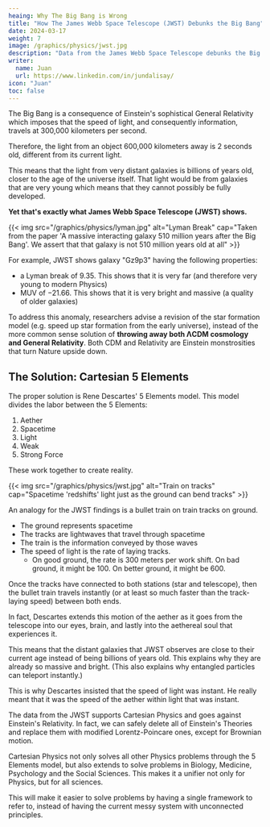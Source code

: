 ```yaml
---
heaing: Why The Big Bang is Wrong 
title: "How The James Webb Space Telescope (JWST) Debunks the Big Bang"
date: 2024-03-17
weight: 7
image: /graphics/physics/jwst.jpg
description: "Data from the James Webb Space Telescope debunks the Big Bang"
writer:
  name: Juan
  url: https://www.linkedin.com/in/jundalisay/
icon: "Juan"
toc: false
---
```



The Big Bang is a consequence of Einstein's sophistical General Relativity which imposes that the speed of light, and consequently information, travels at 300,000 kilometers per second. 

Therefore, the light from an object 600,000 kilometers away is 2 seconds old, different from its current light. 

This means that the light from very distant galaxies is billions of years old, closer to the age of the universe itself. That light would be from galaxies that are very young which means that they cannot possibly be fully developed. 

**Yet that's exactly what James Webb Space Telescope (JWST) shows.**


{{< img src="/graphics/physics/lyman.jpg" alt="Lyman Break" cap="Taken from the paper 'A massive interacting galaxy 510 million years after the Big Bang'. We assert that that galaxy is not 510 million years old at all" >}}


For example, JWST shows galaxy "Gz9p3" having the following properties:
- a Lyman break of 9.35. This shows that it is very far (and therefore very young to modern Physics)
- MUV of −21.66. This shows that it is very bright and massive (a quality of older galaxies)

To address this anomaly, researchers advise a revision of the star formation model (e.g. speed up star formation from the early universe), instead of the more common sense solution of **throwing away both ΛCDM cosmology and General Relativity**. Both CDM and Relativity are Einstein monstrosities that turn Nature upside down. 

## The Solution: Cartesian 5 Elements

The proper solution is Rene Descartes' 5 Elements model. This model divides the labor between the 5 Elements:

1. Aether
2. Spacetime
3. Light
4. Weak
5. Strong Force


These work together to create reality. 


{{< img src="/graphics/physics/jwst.jpg" alt="Train on tracks" cap="Spacetime 'redshifts' light just as the ground can bend tracks" >}}


An analogy for the JWST findings is a bullet train on train tracks on ground. 
- The ground represents spacetime
- The tracks are lightwaves that travel through spacetime 
- The train is the information conveyed by those waves
- The speed of light is the rate of laying tracks. 
  - On good ground, the rate is 300 meters per work shift. On bad ground, it might be 100. On better ground, it might be 600.

Once the tracks have connected to both stations (star and telescope), then the bullet train travels instantly (or at least so much faster than the track-laying speed) between both ends. 

In fact, Descartes extends this motion of the aether as it goes from the telescope into our eyes, brain, and lastly into the aethereal soul that experiences it. 

This means that the distant galaxies that JWST observes are close to their current age instead of being billions of years old. This explains why they are already so massive and bright. (This also explains why entangled particles can teleport instantly.) 

This is why Descartes insisted that the speed of light was instant. He really meant that it was the speed of the aether within light that was instant. 

The data from the JWST supports Cartesian Physics and goes against Einstein's Relativity. In fact, we can safely delete all of Einstein's Theories and replace them with modified Lorentz-Poincare ones, except for Brownian motion.

Cartesian Physics not only solves all other Physics problems through the 5 Elements model, but also extends to solve problems in Biology, Medicine, Psychology and the Social Sciences. This makes it a unifier not only for Physics, but for all sciences. 

This will make it easier to solve problems by having a single framework to refer to, instead of having the current messy system with unconnected principles.






<!-- ### Why The Big Bang is Wrong 

The Big Bang comes from materialist thinking or the belief that matter is the supreme principle. This is because matter is the most obvious perception that everyone has. We can all see a ball, a rock, a stick.

Because of Newton and the 19th century, science has imposed that phenomena should be observable by all. The problem is that humans are a species limited to the 5 senses out of dozens or hundreds possible in Nature. 

The problem with this is that matter is the crudest of the 5 Elements. By imposing the supremacy of obvious material perceptions, then the non-obvious aethereal perceptions are negated even if they hold the true principles of Nature. 

Unlike Newtonian Mechanics which imposes the supremacy of matter, Einstein's Relativity upgraded Physics a bit by imposing the supremacy of Electromagnetism, as energy and light. 

If you are keen, you will notice that the m in E=mc2 is not really Newtonian mass, but electromagnetic potential. Therefore, all its 3 variables represent the Electromagnetic Element. 

Einstein's Relativity naturally falls apart when true spacetime is considered. This is what the JWST is showing. 


The Proper Cosmological Model 

In the proper Cartesian cosmology, which is in line with the ancient cosmology of the Greeks, Hindus, and Taoists, the aether is the supreme principle from where spacetime, heat, and matter comes from.

The heat from the CMB arose when spacetime became crudified which then arose when the pure aether became crudified. The crudifying force is called Yin in Taoism or Shakti in Hinduism, which we call the Negative Force, similar to the positive charge in particles. As such there is no baryonic matter to cause the heat from the CMB. Instead, the CMB fluctuations represent the uneven distribution of the aether as it was being crudified into spacetime which led to fluctuations in the resulting heat as spacetime itself was crudified.  

Gravity, Dark Matter, and Dark Energy are merely properies of spacetime, just as particles, waves, and information-carrier are properties of Electromagnetism. 

The properties of spacetime are exposed by observing it in different evolutions of human perception (i.e. pre-telescope, telescope, space telescope, infrared space telescope), just as the properties of light are exposed by observing it as it goes through different kinds of space (i.e. space on Earth, space in the solar system, space in galaxies, space between galaxies). 

Einstein's Relativity is not an incomplete theory. It is a wrong theory just as Ptolemy's geocentric theory is wrong even if it was championed by the best astronomers of his time. Einstein's Relativity will be a relic of wrong Physics just as no one today bothers to learn Ptolemy's spheres even if they matched limited observations in 100 AD.  

 -->